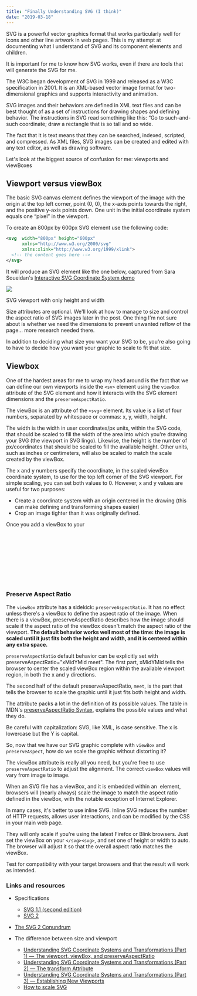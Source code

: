 ```yaml
---
title: "Finally Understanding SVG (I think)"
date: "2019-03-18"
---
```


SVG is a powerful vector graphics format that works particularly well for icons and other line artwork in web pages. This is my attempt at documenting what I understand of SVG and its component elements and children.


It is important for me to know how SVG works, even if there are tools that will generate the SVG for me.

The W3C began development of SVG in 1999 and released as a W3C specification in 2001. It is an XML-based vector image format for two-dimensional graphics and supports interactivity and animation.

SVG images and their behaviors are defined in XML text files and can be best thought of as a set of instructions for drawing shapes and defining behavior. The instructions in SVG read something like this: “Go to such-and-such coordinate; draw a rectangle that is so tall and so wide.

The fact that it is text means that they can be searched, indexed, scripted, and compressed. As XML files, SVG images can be created and edited with any text editor, as well as drawing software.

Let's look at the biggest source of confusion for me: viewports and viewBoxes

## Viewport versus viewBox

The basic SVG canvas element defines the viewport of the image with the origin at the top left corner, point (0, 0), the x-axis points towards the right, and the positive y-axis points down. One unit in the initial coordinate system equals one “pixel” in the viewport.

To create an 800px by 600px SVG element use the following code:

```svg
<svg  width="800px" height="600px"
      xmlns="http://www.w3.org/2000/svg"
      xmlns:xlink="http://www.w3.org/1999/xlink">
  <!-- the content goes here -->
</svg>
```

It will produce an SVG element like the one below, captured from Sara Soueidan's [Interactive SVG Coordinate System demo](https://www.sarasoueidan.com/demos/interactive-svg-coordinate-system/)

![](/images/2019/03/svg-viewport-measurements-1024x778.png)

SVG viewport with only height and width

Size attributes are optional. We'll look at how to manage to size and control the aspect ratio of SVG images later in the post. One thing I'm not sure about is whether we need the dimensions to prevent unwanted reflow of the page… more research needed there.

In addition to deciding what size you want your SVG to be, you're also going to have to decide how you want your graphic to scale to fit that size.

## Viewbox

One of the hardest areas for me to wrap my head around is the fact that we can define our own viewports inside the `<sv>` element using the `viewBox` attribute of the SVG element and how it interacts with the SVG element dimensions and the `preserveAspectRatio`.

The viewBox is an attribute of the `<svg>` element. Its value is a list of four numbers, separated by whitespace or commas: x, y, width, height.

The width is the width in user coordinates/px units, within the SVG code, that should be scaled to fill the width of the area into which you're drawing your SVG (the viewport in SVG lingo). Likewise, the height is the number of px/coordinates that should be scaled to fill the available height. Other units, such as inches or centimeters, will also be scaled to match the scale created by the viewBox.

The x and y numbers specify the coordinate, in the scaled viewBox coordinate system, to use for the top left corner of the SVG viewport. For simple scaling, you can set both values to 0. However, x and y values are useful for two purposes:

- Create a coordinate system with an origin centered in the drawing (this can make defining and transforming shapes easier)
- Crop an image tighter than it was originally defined.

Once you add a viewBox to your <svg> document you can use that SVG file as an image, or as inline SVG code, and it will scale perfectly to fit within whatever size you give it, it will not be stretched or distorted if you give it dimensions that don't match the aspect ratio.

### Preserve Aspect Ratio

The `viewBox` attribute has a sidekick: `preserveAspectRatio`. It has no effect unless there's a viewBox to define the aspect ratio of the image. When there is a viewBox, preserveAspectRatio describes how the image should scale if the aspect ratio of the viewBox doesn't match the aspect ratio of the viewport. **The default behavior works well most of the time: the image is scaled until it just fits both the height and width, and it is centered within any extra space.**

`preserveAspectRatio` default behavior can be explicitly set with preserveAspectRatio="xMidYMid meet". The first part, xMidYMid tells the browser to center the scaled viewBox region within the available viewport region, in both the x and y directions.

The second half of the default preserveAspectRatio, `meet`, is the part that tells the browser to scale the graphic until it just fits both height and width.

The attribute packs a lot in the definition of its possible values. The table in MDN's [preserveAspectRatio Syntax](https://developer.mozilla.org/en-US/docs/Web/SVG/Attribute/preserveAspectRatio#Syntax), explains the possible values and what they do.

Be careful with capitalization: SVG, like XML, is case sensitive. The x is lowercase but the Y is capital.

So, now that we have our SVG graphic complete with `viewBox` and `preserveAspect`, how do we scale the graphic without distorting it?

The viewBox attribute is really all you need, but you're free to use `preserveAspectRatio` to adjust the alignment. The correct `viewBox` values will vary from image to image.

When an SVG file has a viewBox, and it is embedded within an <img> element, browsers will (nearly always) scale the image to match the aspect ratio defined in the viewBox, with the notable exception of Internet Explorer.

In many cases, it's better to use inline SVG. Inline SVG reduces the number of HTTP requests, allows user interactions, and can be modified by the CSS in your main web page.

They will only scale if you're using the latest Firefox or Blink browsers. Just set the viewBox on your `</svg><svg>`, and set one of height or width to auto. The browser will adjust it so that the overall aspect ratio matches the viewBox.

Test for compatibility with your target browsers and that the result will work as intended.

### Links and resources

- Specifications

    - [SVG 1.1 (second edition)](https://www.w3.org/TR/SVG11/)
    - [SVG 2](https://css-tricks.com/svg-2-conundrum/)
- [The SVG 2 Conundrum](https://css-tricks.com/svg-2-conundrum/)
- The difference between size and viewport

    - [Understanding SVG Coordinate Systems and Transformations (Part 1) — The viewport, viewBox, and preserveAspectRatio](https://www.sarasoueidan.com/blog/svg-coordinate-systems/)
    - [Understanding SVG Coordinate Systems and Transformations (Part 2) — The transform Attribute](https://www.sarasoueidan.com/blog/svg-transformations/)
    - [Understanding SVG Coordinate Systems and Transformations (Part 3) — Establishing New Viewports](https://www.sarasoueidan.com/blog/nesting-svgs/)
    - [How to scale SVG](https://css-tricks.com/scale-svg/)
